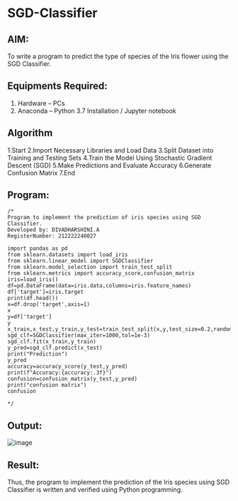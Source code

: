 # SGD-Classifier
## AIM:
To write a program to predict the type of species of the Iris flower using the SGD Classifier.

## Equipments Required:
1. Hardware – PCs
2. Anaconda – Python 3.7 Installation / Jupyter notebook

## Algorithm
1.Start 
2.Import Necessary Libraries and Load Data
3.Split Dataset into Training and Testing Sets
4.Train the Model Using Stochastic Gradient Descent (SGD)
5.Make Predictions and Evaluate Accuracy
6.Generate Confusion Matrix
7.End

## Program:
```
/*
Program to implement the prediction of iris species using SGD Classifier.
Developed by: DIVADHARSHINI.A
RegisterNumber: 212222240027

import pandas as pd
from sklearn.datasets import load_iris
from sklearn.linear_model import SGDClassifier
from sklearn.model_selection import train_test_split
from sklearn.metrics import accuracy_score,confusion_matrix
iris=load_iris()
df=pd.DataFrame(data=iris.data,columns=iris.feature_names)
df['target']=iris.target
print(df.head())
x=df.drop('target',axis=1)
x
y=df['target']
y
x_train,x_test,y_train,y_test=train_test_split(x,y,test_size=0.2,random_state=42)
sgd_clf=SGDClassifier(max_iter=1000,tol=1e-3)
sgd_clf.fit(x_train,y_train)
y_pred=sgd_clf.predict(x_test)
print("Prediction")
y_pred
accuracy=accuracy_score(y_test,y_pred)
print(f"Accuracy:{accuracy:.3f}")
confusion=confusion_matrix(y_test,y_pred)
print("confusion matrix")
confusion

*/
```

## Output:

![image](https://github.com/user-attachments/assets/0c8730e1-edd6-4fcd-9941-8c335c2063a6)



## Result:
Thus, the program to implement the prediction of the Iris species using SGD Classifier is written and verified using Python programming.
